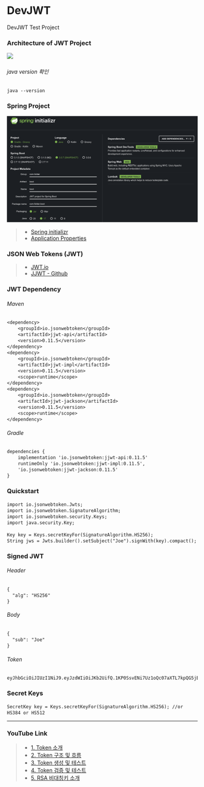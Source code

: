 # DevJWT
DevJWT Test Project

### Architecture of JWT Project
<img src="./image/DevJWT.gif" width="1000"></img>

###### java version 확인

```
java --version
```

### Spring Project
<img src="./image/Spring_Initializr.png" width="1000"></img>

> * [Spring initializr](https://start.spring.io/)
> * [Application Properties](https://docs.spring.io/spring-boot/docs/current/reference/html/application-properties.html)

### JSON Web Tokens (JWT)

> * [JWT.io](https://jwt.io/)
> * [JJWT - Github](https://github.com/jwtk/jjwt)

### JWT Dependency

###### Maven
```
<dependency>
    <groupId>io.jsonwebtoken</groupId>
    <artifactId>jjwt-api</artifactId>
    <version>0.11.5</version>
</dependency>
<dependency>
    <groupId>io.jsonwebtoken</groupId>
    <artifactId>jjwt-impl</artifactId>
    <version>0.11.5</version>
    <scope>runtime</scope>
</dependency>
<dependency>
    <groupId>io.jsonwebtoken</groupId>
    <artifactId>jjwt-jackson</artifactId>
    <version>0.11.5</version>
    <scope>runtime</scope>
</dependency>
```

###### Gradle
```
dependencies {
    implementation 'io.jsonwebtoken:jjwt-api:0.11.5'
    runtimeOnly 'io.jsonwebtoken:jjwt-impl:0.11.5',
    'io.jsonwebtoken:jjwt-jackson:0.11.5'
}
```

### Quickstart

```
import io.jsonwebtoken.Jwts;
import io.jsonwebtoken.SignatureAlgorithm;
import io.jsonwebtoken.security.Keys;
import java.security.Key;

Key key = Keys.secretKeyFor(SignatureAlgorithm.HS256);
String jws = Jwts.builder().setSubject("Joe").signWith(key).compact();
```

### Signed JWT

###### Header

```
{
  "alg": "HS256"
}
```

###### Body

```
{
  "sub": "Joe"
}
```

###### Token

```
eyJhbGciOiJIUzI1NiJ9.eyJzdWIiOiJKb2UifQ.1KP0SsvENi7Uz1oQc07aXTL7kpQG5jBNIybqr60AlD4
```

### Secret Keys

```
SecretKey key = Keys.secretKeyFor(SignatureAlgorithm.HS256); //or HS384 or HS512
```


----
### YouTube Link

> * [1. Token 소개](https://youtu.be/lnnCijQuTnQ)
> * [2. Token 구조 및 흐름](https://youtu.be/i5rp3mvFvLA)
> * [3. Token 생성 및 테스트](https://youtu.be/Nn9aXiyOnwk)
> * [4. Token 검증 및 테스트](https://youtu.be/W4xQVo82hhE)
> * [5. RSA 비대칭키 소개](https://youtu.be/fNWFtAFpiuI)

